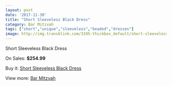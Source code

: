 ```yaml
---
layout: post
date: '2017-11-30'
title: "Short Sleeveless Black Dress"
category: Bar Mitzvah
tags: ["short","unique","sleeveless","beaded","dresses"]
image: http://img.transblink.com/3195-thickbox_default/short-sleeveless-black-dress.jpg
---
```

Short Sleeveless Black Dress

On Sales: **$254.99**
<a href="https://www.transblink.com/en/bar-mitzvah/1010-short-sleeveless-black-dress.html"><amp-img layout="responsive" width="600" height="600" src="//img.transblink.com/3195-thickbox_default/short-sleeveless-black-dress.jpg" alt="Short Sleeveless Black Dress 0" /></a>
<a href="https://www.transblink.com/en/bar-mitzvah/1010-short-sleeveless-black-dress.html"><amp-img layout="responsive" width="600" height="600" src="//img.transblink.com/3197-thickbox_default/short-sleeveless-black-dress.jpg" alt="Short Sleeveless Black Dress 1" /></a>
<a href="https://www.transblink.com/en/bar-mitzvah/1010-short-sleeveless-black-dress.html"><amp-img layout="responsive" width="600" height="600" src="//img.transblink.com/3196-thickbox_default/short-sleeveless-black-dress.jpg" alt="Short Sleeveless Black Dress 2" /></a>

Buy it: [Short Sleeveless Black Dress](https://www.transblink.com/en/bar-mitzvah/1010-short-sleeveless-black-dress.html "Short Sleeveless Black Dress")

View more: [Bar Mitzvah](https://www.transblink.com/en/2-bar-mitzvah "Bar Mitzvah")
